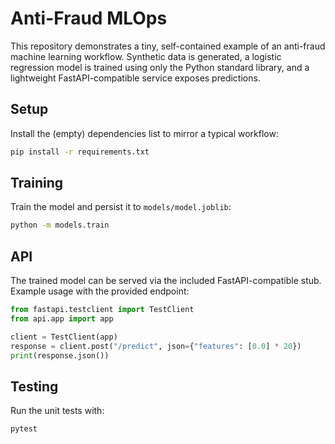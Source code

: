 # Anti-Fraud MLOps

This repository demonstrates a tiny, self-contained example of an anti-fraud
machine learning workflow. Synthetic data is generated, a logistic regression
model is trained using only the Python standard library, and a lightweight
FastAPI-compatible service exposes predictions.

## Setup

Install the (empty) dependencies list to mirror a typical workflow:

```bash
pip install -r requirements.txt
```

## Training

Train the model and persist it to `models/model.joblib`:

```bash
python -m models.train
```

## API

The trained model can be served via the included FastAPI-compatible stub.
Example usage with the provided endpoint:

```python
from fastapi.testclient import TestClient
from api.app import app

client = TestClient(app)
response = client.post("/predict", json={"features": [0.0] * 20})
print(response.json())
```

## Testing

Run the unit tests with:

```bash
pytest
```
